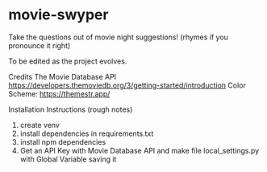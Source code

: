 # movie-swyper
Take the questions out of movie night suggestions! (rhymes if you pronounce it right)

To be edited as the project evolves.

Credits
The Movie Database API https://developers.themoviedb.org/3/getting-started/introduction 
Color Scheme: https://themestr.app/

Installation Instructions (rough notes)
1. create venv
2. install dependencies in requirements.txt
3. install npm dependencies
4. Get an API Key with Movie Database API and make file local_settings.py with Global Variable saving it
